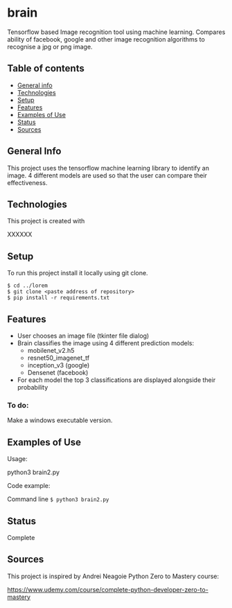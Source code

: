 # brain
Tensorflow based Image recognition tool using machine learning. Compares ability of facebook, google and other image recognition algorithms to recognise a jpg or png image.

## Table of contents
* [General info](#general-info)
* [Technologies](#technologies)
* [Setup](#setup)
* [Features](#features)
* [Examples of Use](#examples-of-use)
* [Status](#status)
* [Sources](#sources)

## General Info
This project uses the tensorflow machine learning library to identify an image. 4 different models are used so that the user can compare their effectiveness.

## Technologies
This project is created with

XXXXXX

## Setup
To run this project install it locally using git clone.

```
$ cd ../lorem
$ git clone <paste address of repository>
$ pip install -r requirements.txt
```

## Features
* User chooses an image file (tkinter file dialog)
* Brain classifies the image using 4 different prediction models:
  - mobilenet_v2.h5
  - resnet50_imagenet_tf
  - inception_v3 (google)
  - Densenet (facebook)
* For each model the top 3 classifications are displayed alongside their probability

### To do:
Make a windows executable version.

## Examples of Use

Usage: 

python3 brain2.py

Code example:

Command line
`$ python3 brain2.py`

## Status
Complete

## Sources
This project is inspired by Andrei Neagoie Python Zero to Mastery course:

https://www.udemy.com/course/complete-python-developer-zero-to-mastery
